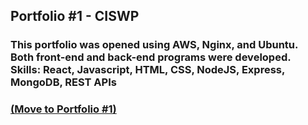 <h2>Portfolio #1 - CISWP</h2>
<h3>This portfolio was opened using AWS, Nginx, and Ubuntu.
<br />Both front-end and back-end programs were developed.  
<br />Skills: React, Javascript, HTML, CSS, NodeJS, Express, MongoDB, REST APIs </h3>
<h3><a href="http://52.14.28.67" target="_blank">(Move to Portfolio #1)</a> </h3>


<!--
**dwkim0507/dwkim0507** is a ✨ _special_ ✨ repository because its `README.md` (this file) appears on your GitHub profile.

Here are some ideas to get you started:

- 🔭 I’m currently working on ...
- 🌱 I’m currently learning ...
- 👯 I’m looking to collaborate on ...
- 🤔 I’m looking for help with ...
- 💬 Ask me about ...
- 📫 How to reach me: ...
- 😄 Pronouns: ...
- ⚡ Fun fact: ...
-->
